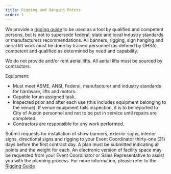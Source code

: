 ```yaml
---
title: Rigging and Hanging Points
order: 1
---
```


We provide a [rigging guide](https://assets.palmereventscenter.com/2023/accd-rigging-guide-feb-23.pdf) to be used as a tool by qualified and competent persons, but is not to supersede federal, state and local industry standards or manufacturers recommendations. All banners, rigging, sign hanging and aerial lift work must be done by trained personnel (as defined by OHSA) competent and qualified as determined by need and capability.

We do not provide and/or rent aerial lifts. All aerial lifts must be sourced by contractors.

Equipment:

- Must meet ASME, ANSI, Federal, manufacturer and industry standards for hardware, lifts and motors.
- Capable for an assigned task.
- Inspected prior and after each use (this includes equipment belonging to the venue). If venue equipment fails inspection, it is to be reported to City of Austin personnel and not to be put in service until repairs are completed.
- Contractors are responsible for any work performed.

Submit requests for installation of show banners, exterior signs, interior signs, directional signs and rigging to your Event Coordinator thirty-one (31) days before the first contract day. A plan must be submitted indicating all points and the weight for each. An electronic version of facility space may be requested from your Event Coordinator or Sales Representative to assist you with the planning process. For more information, please refer to the [Rigging Guide](https://assets.palmereventscenter.com/2023/accd-rigging-guide-feb-23.pdf)
